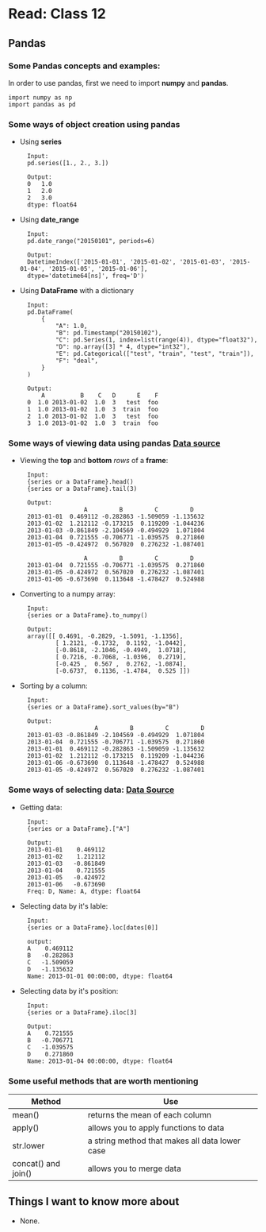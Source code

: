 # Read: Class 12

## Pandas

### Some Pandas concepts and examples:

In order to use pandas, first we need to import **numpy** and **pandas**.

    import numpy as np
    import pandas as pd

### Some ways of object creation using pandas

- Using **series**

        Input:
        pd.series([1., 2., 3.])
        
        Output:
        0   1.0
        1   2.0
        2   3.0
        dtype: float64

- Using **date_range**

        Input:
        pd.date_range("20150101", periods=6)

        Output:
        DatetimeIndex(['2015-01-01', '2015-01-02', '2015-01-03', '2015-01-04', '2015-01-05', '2015-01-06'],
        dtype='datetime64[ns]', freq='D')

- Using **DataFrame** with a dictionary

        Input:
        pd.DataFrame(
            {
                "A": 1.0,
                "B": pd.Timestamp("20150102"),
                "C": pd.Series(1, index=list(range(4)), dtype="float32"),
                "D": np.array([3] * 4, dtype="int32"),
                "E": pd.Categorical(["test", "train", "test", "train"]),
                "F": "deal",
            }
        )

        Output:
            A          B    C   D      E    F
        0  1.0 2013-01-02  1.0  3   test  foo
        1  1.0 2013-01-02  1.0  3  train  foo
        2  1.0 2013-01-02  1.0  3   test  foo
        3  1.0 2013-01-02  1.0  3  train  foo

### Some ways of viewing data using pandas [Data source](https://pandas.pydata.org/pandas-docs/stable/user_guide/10min.html#viewing-data)

- Viewing the **top** and **bottom** *rows* of a **frame**: 

        Input:
        {series or a DataFrame}.head()
        {series or a DataFrame}.tail(3)

        Output:
                        A         B         C         D
        2013-01-01  0.469112 -0.282863 -1.509059 -1.135632
        2013-01-02  1.212112 -0.173215  0.119209 -1.044236
        2013-01-03 -0.861849 -2.104569 -0.494929  1.071804
        2013-01-04  0.721555 -0.706771 -1.039575  0.271860
        2013-01-05 -0.424972  0.567020  0.276232 -1.087401

                        A         B         C         D
        2013-01-04  0.721555 -0.706771 -1.039575  0.271860
        2013-01-05 -0.424972  0.567020  0.276232 -1.087401
        2013-01-06 -0.673690  0.113648 -1.478427  0.524988

- Converting to a numpy array:

        Input:
        {series or a DataFrame}.to_numpy()

        Output:
        array([[ 0.4691, -0.2829, -1.5091, -1.1356],
                [ 1.2121, -0.1732,  0.1192, -1.0442],
                [-0.8618, -2.1046, -0.4949,  1.0718],
                [ 0.7216, -0.7068, -1.0396,  0.2719],
                [-0.425 ,  0.567 ,  0.2762, -1.0874],
                [-0.6737,  0.1136, -1.4784,  0.525 ]])

- Sorting by a column:

        Input:
        {series or a DataFrame}.sort_values(by="B")

        Output:
                           A         B         C         D
        2013-01-03 -0.861849 -2.104569 -0.494929  1.071804
        2013-01-04  0.721555 -0.706771 -1.039575  0.271860
        2013-01-01  0.469112 -0.282863 -1.509059 -1.135632
        2013-01-02  1.212112 -0.173215  0.119209 -1.044236
        2013-01-06 -0.673690  0.113648 -1.478427  0.524988
        2013-01-05 -0.424972  0.567020  0.276232 -1.087401

### Some ways of selecting data: [Data Source](https://pandas.pydata.org/pandas-docs/stable/user_guide/10min.html#viewing-data)

- Getting data:

        Input:
        {series or a DataFrame}.["A"]

        Output:
        2013-01-01    0.469112
        2013-01-02    1.212112
        2013-01-03   -0.861849
        2013-01-04    0.721555
        2013-01-05   -0.424972
        2013-01-06   -0.673690
        Freq: D, Name: A, dtype: float64

- Selecting data by it's lable:

        Input:
        {series or a DataFrame}.loc[dates[0]]

        output:
        A    0.469112
        B   -0.282863
        C   -1.509059
        D   -1.135632
        Name: 2013-01-01 00:00:00, dtype: float64

- Selecting data by it's position:

        Input:
        {series or a DataFrame}.iloc[3]

        Output:
        A    0.721555
        B   -0.706771
        C   -1.039575
        D    0.271860
        Name: 2013-01-04 00:00:00, dtype: float64

### Some useful methods that are worth mentioning

|**Method**|**Use**|
|----------|-------|
|mean()|returns the mean of each column|
|apply()|allows you to apply functions to data|
|str.lower|a string method that makes all data lower case|
|concat() and join()|allows you to merge data|

## Things I want to know more about

- None.